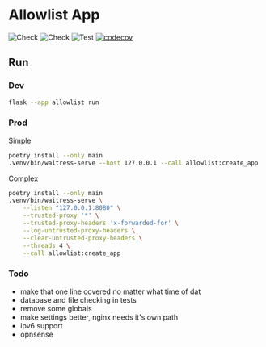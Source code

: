 # Allowlist App

![Check](https://github.com/kism/allow-list-app/actions/workflows/check.yml/badge.svg)
![Check](https://github.com/kism/allow-list-app/actions/workflows/check_types.yml/badge.svg)
![Test](https://github.com/kism/allow-list-app/actions/workflows/test.yml/badge.svg)
[![codecov](https://codecov.io/gh/kism/allow-list-app/graph/badge.svg?token=2376WBPJE6)](https://codecov.io/gh/kism/allow-list-app)



## Run

### Dev

```bash
flask --app allowlist run
```

### Prod

Simple

```bash
poetry install --only main
.venv/bin/waitress-serve --host 127.0.0.1 --call allowlist:create_app
```

Complex

```bash
poetry install --only main
.venv/bin/waitress-serve \
    --listen "127.0.0.1:8080" \
    --trusted-proxy '*' \
    --trusted-proxy-headers 'x-forwarded-for' \
    --log-untrusted-proxy-headers \
    --clear-untrusted-proxy-headers \
    --threads 4 \
    --call allowlist:create_app
```

### Todo

- make that one line covered no matter what time of dat
- database and file checking in tests
- remove some globals
- make settings better, nginx needs it's own path
- ipv6 support
- opnsense

